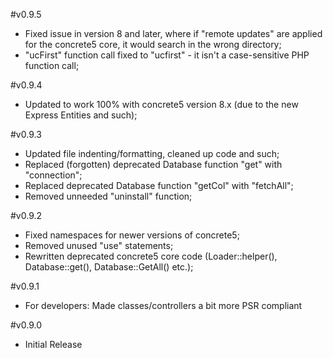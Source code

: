 #v0.9.5

* Fixed issue in version 8 and later, where if "remote updates" are applied for the concrete5 core, it would search in the wrong directory;
* "ucFirst" function call fixed to "ucfirst" - it isn't a case-sensitive PHP function call; 

#v0.9.4

* Updated to work 100% with concrete5 version 8.x (due to the new Express Entities and such);

#v0.9.3

* Updated file indenting/formatting, cleaned up code and such;
* Replaced (forgotten) deprecated Database function "get" with "connection";
* Replaced deprecated Database function "getCol" with "fetchAll";
* Removed unneeded "uninstall" function;

#v0.9.2

* Fixed namespaces for newer versions of concrete5;
* Removed unused "use" statements;
* Rewritten deprecated concrete5 core code (Loader::helper(), Database::get(), Database::GetAll() etc.);

#v0.9.1

* For developers: Made classes/controllers a bit more PSR compliant

#v0.9.0

* Initial Release